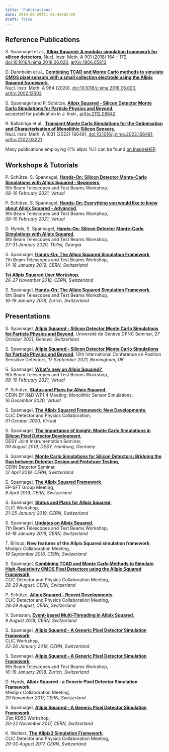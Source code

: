 ```yaml
---
title: "Publications"
date: 2018-06-29T11:41:54+02:00
draft: false
---
```


## Reference Publications

S. Spannagel et al., [**Allpix Squared: A modular simulation framework for silicon detectors**](https://doi.org/10.1016/j.nima.2018.06.020),
Nucl. Instr. Meth. A 901 (2018) 164 – 172, [doi:10.1016/j.nima.2018.06.020](https://doi.org/10.1016/j.nima.2018.06.020), [arXiv:1806.05813](https://arxiv.org/abs/1806.05813)

D. Dannheim et al., [**Combining TCAD and Monte Carlo methods to simulate CMOS pixel sensors with a small collection electrode using the Allpix Squared framework**](https://doi.org/10.1016/j.nima.2020.163784),  
Nucl. Instr. Meth. A 964 (2020), [doi:10.1016/j.nima.2018.06.020](https://doi.org/10.1016/j.nima.2020.163784), [arXiv:2002.12602](https://arxiv.org/abs/2002.12602)

S. Spannagel and P. Schütze, [**Allpix Squared - Silicon Detector Monte Carlo Simulations for Particle Physics and Beyond**](https://arxiv.org/abs/2112.08642),  
accepted for publication in J. Instr., [arXiv:2112.08642](https://arxiv.org/abs/2112.08642)

R. Ballabriga et al., [**Transient Monte Carlo Simulations for the Optimisation and Characterisation of Monolithic Silicon Sensors**](https://doi.org/10.1016/j.nima.2022.166491),  
Nucl. Instr. Meth. A 1031 (2022) 166491, [doi:10.1016/j.nima.2022.166491](https://doi.org/10.1016/j.nima.2022.166491), [arXiv:2202.03221](https://arxiv.org/abs/2202.03221)

Many publications employing {{% allpix %}} can be found [on InspireHEP](https://inspirehep.net/literature?sort=mostrecent&q=refersto%3Arecid%3A1678119).

## Workshops & Tutorials

P. Schütze, S. Spannagel, [**Hands-On: Silicon Detector Monte-Carlo Simulations with Allpix Squared - Beginners**](https://indico.cern.ch/event/945675/contributions/4181048/),  
9th Beam Telescopes and Test Beams Workshop,  
*08-10 February 2021, Virtual*

P. Schütze, S. Spannagel, [**Hands-On: Everything you would like to know about Allpix Squared - Advanced**](https://indico.cern.ch/event/945675/contributions/4181049/),  
9th Beam Telescopes and Test Beams Workshop,  
*08-10 February 2021, Virtual*

D. Hynds, S. Spannagel, [**Hands-On: Silicon Detector Monte-Carlo Simulations with Allpix Squared**](https://indico.cern.ch/event/813822/contributions/3648304/),  
8th Beam Telescopes and Test Beams Workshop,  
*27-31 January 2020, Tbilisi, Georgia*

S. Spannagel, [**Hands-On: The Allpix Squared Simulation Framework**](https://indico.cern.ch/event/731649/contributions/3253672/),  
7th Beam Telescopes and Test Beams Workshop,  
*14-18 January 2019, CERN, Switzerland*

[**1st Allpix Squared User Workshop**](https://indico.cern.ch/event/738283/),  
*26-27 November 2018, CERN, Switzerland*

S. Spannagel, [**Hands-On: The Allpix Squared Simulation Framework**](https://indico.desy.de/indico/event/18050/session/3/contribution/65),  
6th Beam Telescopes and Test Beams Workshop,  
*16-19 January 2018, Zurich, Switzerland*

## Presentations

S. Spannagel, [**Allpix Squared - Silicon Detector Monte Carlo Simulations for Particle Physics and Beyond**](https://dpnc.unige.ch/seminaire/talks/2021_22_allPix.pdf),
Université de Genève DPNC Seminar,
*27 October 2021, Geneva, Switzerland*

S. Spannagel, [**Allpix Squared - Silicon Detector Monte Carlo Simulations for Particle Physics and Beyond**](https://indico.cern.ch/event/797047/contributions/4455189/),
12th International Conference on Position Sensitive Detectors,
*17 September 2021, Birmingham, UK*

S. Spannagel, [**What's new on Allpix Squared?**](https://indico.cern.ch/event/945675/contributions/4159534/),  
9th Beam Telescopes and Test Beams Workshop,  
*08-10 February 2021, Virtual*

P. Schütze, [**Status and Plans for Allpix Squared**](https://indico.cern.ch/event/984049/),  
CERN EP R&D WP1.4 Meeting: Monolithic Sensor Simulations,  
*16 December 2020, Virtual*

S. Spannagel, [**The Allpix Squared Framework: New Developments**](https://indico.cern.ch/event/958135/contributions/4030964/),  
CLIC Detector and Physics Collaboration,  
*01 October 2020, Virtual*

S. Spannagel, [**The Importance of Insight: Monte Carlo Simulations in Silicon Pixel Detector Development**](https://instrumentationseminar.desy.de/sites2009/site_instrumentationseminar/content/e70397/e282395/e289794/2019-08-09-DESY-Instrumentation-Seminar_MC-Si-Detectors.pdf),  
DESY Joint Instrumentation Seminar,  
*09 August 2019, DESY, Hamburg, Germany*

S. Spannagel, [**Monte Carlo Simulations for Silicon Detectors: Bridging the Gap between Detector Design and Prototype Testing**](https://indico.cern.ch/event/811852/),  
CERN Detector Seminar,  
*12 April 2019, CERN, Switzerland*

S. Spannagel, [**The Allpix Squared Framework**](https://indico.cern.ch/event/804477/),  
EP-SFT Group Meeting,  
*8 April 2019, CERN, Switzerland*

S. Spannagel, [**Status and Plans for Allpix Squared**](https://indico.cern.ch/event/753671/contributions/3278131/),  
CLIC Workshop,  
*21-25 January 2019, CERN, Switzerland*

S. Spannagel, [**Updates on Allpix Squared**](https://indico.cern.ch/event/731649/contributions/3237196/),  
7th Beam Telescopes and Test Beams Workshop,  
*14-18 January 2019, CERN, Switzerland*

T. Billoud, **New features of the Allpix Squared simulation framework**,  
Medipix Collaboration Meeting,  
*19 September 2018, CERN, Switzerland*

S. Spannagel, [**Combining TCAD and Monte Carlo Methods to Simulate High-Resistivity CMOS Pixel Detectors using the Allpix Squared Framework**](https://indico.cern.ch/event/703821/contributions/3107881/),  
CLIC Detector and Physics Collaboration Meeting,  
*28-29 August, CERN, Switzerland*

P. Schütze, [**Allpix Squared - Recent Developments**](https://indico.cern.ch/event/703821/contributions/3107861/),  
CLIC Detector and Physics Collaboration Meeting,  
*28-29 August, CERN, Switzerland*

V. Sonesten, [**Event-based Multi-Threading in Allpix Squared**](https://indico.cern.ch/event/748000/),  
*9 August 2018, CERN, Switzerland*

S. Spannagel, [**Allpix Squared - A Generic Pixel Detector Simulation Framework**](https://indico.cern.ch/event/656356/contributions/2848670/),  
CLIC Workshop,  
*22-26 January 2018, CERN, Switzerland*

S. Spannagel, [**Allpix Squared - A Generic Pixel Detector Simulation Framework**](https://indico.desy.de/indico/event/18050/session/10/contribution/0),  
6th Beam Telescopes and Test Beams Workshop,  
*16-19 January 2018, Zurich, Switzerland*

D. Hynds, **Allpix Squared - a Generic Pixel Detector Simulation Framework**,  
Medipix Collaboration Meeting,  
*29 November 2017, CERN, Switzerland*

S. Spannagel, [**Allpix Squared - A Generic Pixel Detector Simulation Framework**](https://indico.cern.ch/event/663851/contributions/2788161/),  
31st RD50 Workshop,  
*20-22 November 2017, CERN, Switzerland*

K. Wolters, [**The Allpix2 Simulation Framework**](https://indico.cern.ch/event/633975/contributions/2686446/),  
CLIC Detector and Physics Collaboration Meeting,  
*29-30 August 2017, CERN, Switzerland*

